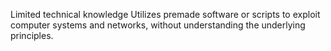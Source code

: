 Limited technical knowledge
Utilizes premade software or scripts to exploit computer systems and networks, without understanding the underlying principles.